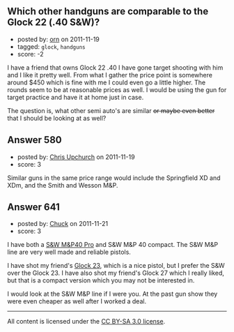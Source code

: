 ## Which other handguns are comparable to the Glock 22 (.40 S&W)?

- posted by: [orn](https://stackexchange.com/users/-1/259-orn) on 2011-11-19
- tagged: `glock`, `handguns`
- score: -2

I have a friend that owns Glock 22 .40 I have gone target shooting with him and I like it pretty well.  From what I gather the price point is somewhere around $450 which is fine with me I could even go a little higher.  The rounds seem to be at reasonable prices as well.  I would be using the gun for target practice and have it at home just in case.  

The question is, what other semi auto's are similar <del>or maybe even better</del> that I should be looking at as well?


## Answer 580

- posted by: [Chris Upchurch](https://stackexchange.com/users/-1/79-chris-upchurch) on 2011-11-19
- score: 3

Similar guns in the same price range would include the Springfield XD and XDm, and the Smith and Wesson M&P.


## Answer 641

- posted by: [Chuck](https://stackexchange.com/users/-1/265-chuck) on 2011-11-21
- score: 3

<p>I have both a <a href="http://en.wikipedia.org/wiki/Smith_&amp;_Wesson_M&amp;P" rel="nofollow">S&amp;W M&amp;P40 Pro</a> and S&amp;W M&amp;P 40 compact.  The S&amp;W M&amp;P line are very well made and reliable pistols.  </p>

<p>I have shot my friend's <a href="http://en.wikipedia.org/wiki/Glock_23" rel="nofollow">Glock 23</a>, which is a nice pistol, but I prefer the S&amp;W over the Glock 23.
I have also shot my friend's Glock 27 which I really liked, but that is a compact version which you may not be interested in.</p>

<p>I would look at the S&amp;W M&amp;P line if I were you.  At the past gun show they were even cheaper as well after I worked a deal.</p>




---

All content is licensed under the [CC BY-SA 3.0 license](https://creativecommons.org/licenses/by-sa/3.0/).
